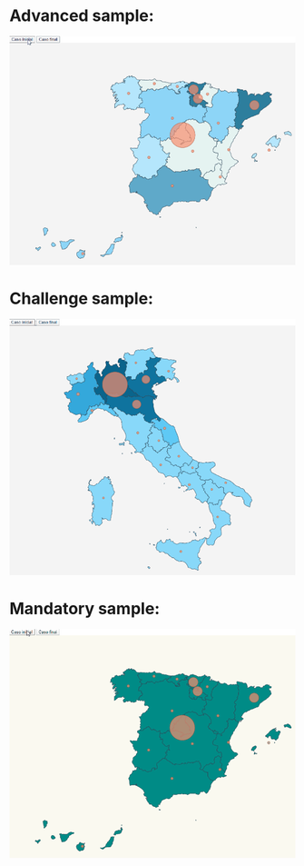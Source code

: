 # Advanced sample:
![](https://github.com/MartinBM4/d3js-TypeScripts/blob/master/modulo-visualizacion-advanced/advanced.gif)

# Challenge sample:
![](https://github.com/MartinBM4/d3js-TypeScripts/blob/master/modulo-visualizacion-challenge/challenge.gif)

# Mandatory sample:
![](https://github.com/MartinBM4/d3js-TypeScripts/blob/master/modulo-visualizacion-mandatory/mandatory.gif)



